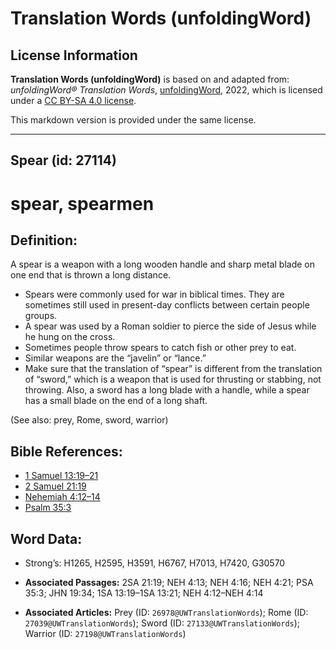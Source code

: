 # Translation Words (unfoldingWord)

## License Information

**Translation Words (unfoldingWord)** is based on and adapted from: _unfoldingWord® Translation Words_, [unfoldingWord](https://unfoldingword.org/utw), 2022, which is licensed under a [CC BY-SA 4.0 license](https://creativecommons.org/licenses/by-sa/4.0/legalcode.en).

This markdown version is provided under the same license.



--------------------------------

## Spear (id: 27114)

spear, spearmen
===============

Definition:
-----------

A spear is a weapon with a long wooden handle and sharp metal blade on one end that is thrown a long distance.

* Spears were commonly used for war in biblical times. They are sometimes still used in present\-day conflicts between certain people groups.
* A spear was used by a Roman soldier to pierce the side of Jesus while he hung on the cross.
* Sometimes people throw spears to catch fish or other prey to eat.
* Similar weapons are the “javelin” or “lance.”
* Make sure that the translation of “spear” is different from the translation of “sword,” which is a weapon that is used for thrusting or stabbing, not throwing. Also, a sword has a long blade with a handle, while a spear has a small blade on the end of a long shaft.

(See also: prey, Rome, sword, warrior)

Bible References:
-----------------

* [1 Samuel 13:19–21](https://ref.ly/1Sam13:19-1Sam13:21)
* [2 Samuel 21:19](https://ref.ly/2Sam21:19)
* [Nehemiah 4:12–14](https://ref.ly/Neh4:12-Neh4:14)
* [Psalm 35:3](https://ref.ly/Ps35:3)

Word Data:
----------

* Strong’s: H1265, H2595, H3591, H6767, H7013, H7420, G30570

* **Associated Passages:** 2SA 21:19; NEH 4:13; NEH 4:16; NEH 4:21; PSA 35:3; JHN 19:34; 1SA 13:19–1SA 13:21; NEH 4:12–NEH 4:14
* **Associated Articles:** Prey (ID: `26978@UWTranslationWords`); Rome (ID: `27039@UWTranslationWords`); Sword (ID: `27133@UWTranslationWords`); Warrior (ID: `27198@UWTranslationWords`)

